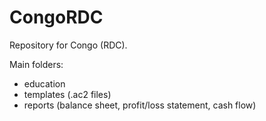 # CongoRDC

Repository for Congo (RDC).

Main folders:
* education
* templates (.ac2 files)
* reports (balance sheet, profit/loss statement, cash flow)
